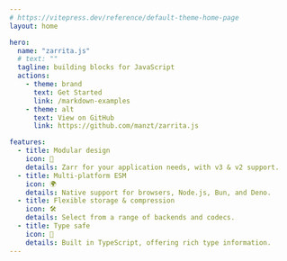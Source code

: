 ```yaml
---
# https://vitepress.dev/reference/default-theme-home-page
layout: home

hero:
  name: "zarrita.js"
  # text: ""
  tagline: building blocks for JavaScript
  actions:
    - theme: brand
      text: Get Started
      link: /markdown-examples
    - theme: alt
      text: View on GitHub
      link: https://github.com/manzt/zarrita.js

features:
  - title: Modular design
    icon: 🧩
    details: Zarr for your application needs, with v3 & v2 support.
  - title: Multi-platform ESM
    icon: 🌍
    details: Native support for browsers, Node.js, Bun, and Deno.
  - title: Flexible storage & compression
    icon: 🛠️
    details: Select from a range of backends and codecs.
  - title: Type safe
    icon: 🦺
    details: Built in TypeScript, offering rich type information.
---
```


